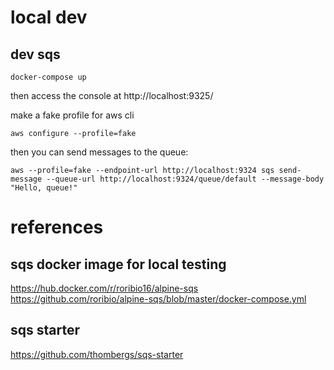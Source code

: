 # local dev
## dev sqs
```
docker-compose up
```
then access the console at http://localhost:9325/

make a fake profile for aws cli
```
aws configure --profile=fake
```

then you can send messages to the queue:
```
aws --profile=fake --endpoint-url http://localhost:9324 sqs send-message --queue-url http://localhost:9324/queue/default --message-body "Hello, queue!"
```

# references
## sqs docker image for local testing
https://hub.docker.com/r/roribio16/alpine-sqs
https://github.com/roribio/alpine-sqs/blob/master/docker-compose.yml
## sqs starter
https://github.com/thombergs/sqs-starter
